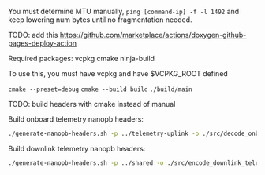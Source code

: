 You must determine MTU manually, `ping [command-ip] -f -l 1492` and keep lowering num bytes until no fragmentation needed.

TODO: add this https://github.com/marketplace/actions/doxygen-github-pages-deploy-action


Required packages:
vcpkg
cmake
ninja-build

To use this, you must have vcpkg and have $VCPKG_ROOT defined

`cmake --preset=debug`
`cmake --build build`
`./build/main`

TODO: build headers with cmake instead of manual

Build onboard telemetry nanopb headers:
```bash
./generate-nanopb-headers.sh -p ../telemetry-uplink -o ./src/decode_onboard_telemetry/pb_generated sample.proto
```

Build downlink telemetry nanopb headers:
```bash
./generate-nanopb-headers.sh -p ../shared -o ./src/encode_downlink_telemetry/pb_generated sample.proto primitive.proto file.proto
```
